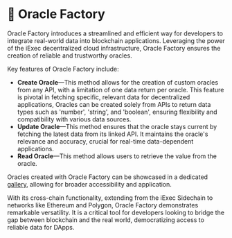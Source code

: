 # 🧙 Oracle Factory

Oracle Factory introduces a streamlined and efficient way for developers to integrate real-world data into blockchain applications. Leveraging the power of the iExec decentralized cloud infrastructure, Oracle Factory ensures the creation of reliable and trustworthy oracles.

Key features of Oracle Factory include:

* **Create Oracle**—This method allows for the creation of custom oracles from any API, with a limitation of one data return per oracle. This feature is pivotal in fetching specific, relevant data for decentralized applications, Oracles can be created solely from APIs to return data types such as 'number', 'string', and 'boolean', ensuring flexibility and compatibility with various data sources.
* **Update Oracle**—This method ensures that the oracle stays current by fetching the latest data from its linked API. It maintains the oracle's relevance and accuracy, crucial for real-time data-dependent applications.
* **Read Oracle**—This method allows users to retrieve the value from the oracle.

Oracles created with Oracle Factory can be showcased in a dedicated [gallery](https://oracle-factory.iex.ec/gallery), allowing for broader accessibility and application.

With its cross-chain functionality, extending from the iExec Sidechain to networks like Ethereum and Polygon, Oracle Factory demonstrates remarkable versatility. It is a critical tool for developers looking to bridge the gap between blockchain and the real world, democratizing access to reliable data for DApps.

